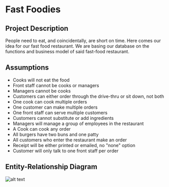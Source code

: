 # Fast Foodies

## Project Description
People need to eat, and coincidentally, are short on time. Here comes our idea for our fast food restaurant. We are basing our database on the functions and business model of said fast-food restaurant.

## Assumptions
- Cooks will not eat the food
- Front staff cannot be cooks or managers
- Managers cannot be cooks
- Customers can either order through the drive-thru or sit down, not both
- One cook can cook multiple orders
- One customer can make multiple orders
- One front staff can serve multiple customers
- Customers cannot substitute or add ingredients
- Managers will manage a group of employees in the restaurant 
- A Cook can cook any order
- All burgers have two buns and one patty
- All customers who enter the restaurant make an order
- Receipt will be either printed or emailed, no "none" option
- Customer will only talk to one front staff per order

## Entity-Relationship Diagram
![alt text](https://keep.google.com/u/0/media/v2/1bLlYygL32mokBfZEmC1njQd_TAutEwFVDnuTBR1J5LBVMDUth9bfUC4FHZZhk9o/1lqoN83Nrxp6Yo7PHBzmfx9xLJduJBZzA74z0vOg1wSgwxX8hq5v73o_MkM9RkJU?sz=512&accept=image%2Fgif%2Cimage%2Fjpeg%2Cimage%2Fjpg%2Cimage%2Fpng%2Cimage%2Fwebp)
